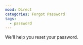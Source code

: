 ```yaml
---
mood: Direct
categories: Forgot Password
tags:
  - password
---
```

We'll help you reset your password.